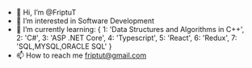 - 👋 Hi, I’m @FriptuT
- 👀 I’m interested in Software Development
- 🌱 I’m currently learning: {
                            1: 'Data Structures and Algorithms in C++', <br>
                            2: 'C#',
                            3: 'ASP .NET Core',
                            4: 'Typescript',
                            5: 'React',
                            6: 'Redux',
                            7: 'SQL,MYSQL,ORACLE SQL'
                           }
- 📫 How to reach me friptut@gmail.com

<!---
FriptuT/FriptuT is a ✨ special ✨ repository because its `README.md` (this file) appears on your GitHub profile.
You can click the Preview link to take a look at your changes.
--->
